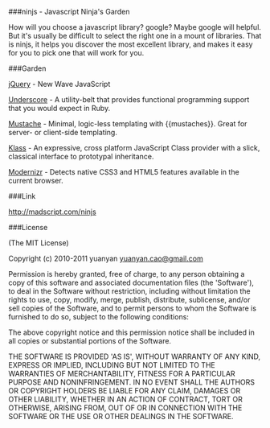 ###ninjs - Javascript Ninja's Garden

How will you choose a javascript library? google? Maybe google will helpful. But it's usually be difficult to select the right one in a mount of libraries.
That is ninjs,
it helps you discover the most excellent library, and makes it easy for you to pick one that will work for you. 

###Garden

[jQuery](http://jquery.com/) - New Wave JavaScript

[Underscore](http://documentcloud.github.com/underscore) - A utility-belt that provides functional programming support that you would expect in Ruby.  

[Mustache](http://mustache.github.com/) - Minimal, logic-less templating with {{mustaches}}. Great for server- or client-side templating.  

[Klass](https://github.com/ded/klass) - An expressive, cross platform JavaScript Class provider with a slick, classical interface to prototypal inheritance.

[Modernizr](http://www.modernizr.com/) - Detects native CSS3 and HTML5 features available in the current browser.


###Link

http://madscript.com/ninjs


###License

(The MIT License)

Copyright (c) 2010-2011 yuanyan <yuanyan.cao@gmail.com>

Permission is hereby granted, free of charge, to any person obtaining a copy of this software and associated documentation files (the 'Software'), to deal in the Software without restriction, including without limitation the rights to use, copy, modify, merge, publish, distribute, sublicense, and/or sell copies of the Software, and to permit persons to whom the Software is furnished to do so, subject to the following conditions:

The above copyright notice and this permission notice shall be included in all copies or substantial portions of the Software.

THE SOFTWARE IS PROVIDED 'AS IS', WITHOUT WARRANTY OF ANY KIND, EXPRESS OR IMPLIED, INCLUDING BUT NOT LIMITED TO THE WARRANTIES OF MERCHANTABILITY, FITNESS FOR A PARTICULAR PURPOSE AND NONINFRINGEMENT. IN NO EVENT SHALL THE AUTHORS OR COPYRIGHT HOLDERS BE LIABLE FOR ANY CLAIM, DAMAGES OR OTHER LIABILITY, WHETHER IN AN ACTION OF CONTRACT, TORT OR OTHERWISE, ARISING FROM, OUT OF OR IN CONNECTION WITH THE SOFTWARE OR THE USE OR OTHER DEALINGS IN THE SOFTWARE.